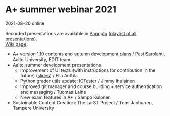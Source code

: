 # A+ summer webinar 2021

2021-08-20 online

Recorded presentations are available in
[Panopto](https://aalto.cloud.panopto.eu/Panopto/Pages/Sessions/List.aspx?folderID=53f1b55a-0cb3-4c71-8302-abbf00c1a6d2)
([playlist of all presentations](https://aalto.cloud.panopto.eu/Panopto/Pages/Viewer.aspx?pid=335f7c84-83c6-42e3-936d-ad8a009eb2ae)).  
[Wiki page](https://wiki.aalto.fi/display/EDIT/Aplus+summer+webinar+20.8.2021).

* A+ version 1.10 contents and autumn development plans / Pasi Sarolahti, Aalto University, EDIT team
* Aalto summer development presentations
  - Improvement of UI texts (with instructions for contribution in the future) ([slides](Improvement_of_UI_texts_AnttilaElla_2021-08-20.pdf)) / Ella Anttila
  - Python grader utils update: IOTester / Jimmy Ihalainen
  - Improved git manager and course building + service authentication and messaging / Tuomas Laine
  - New exam features in A+ / Sampo Kulonen
* Sustainable Content Creation: The LarST Project / Tomi Janhunen, Tampere University

